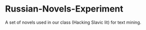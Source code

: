 # Russian-Novels-Experiment
A set of novels used in our class (Hacking Slavic lit) for text mining.  
